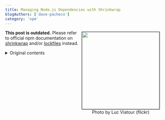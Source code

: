 ```yaml
---
title: Managing Node.js Dependencies with Shrinkwrap
blogAuthors: ['dave-pacheco']
category: 'npm'
---
```


<p style="float:right;text-align:center;margin:5px;">
<a href="http://www.flickr.com/photos/luc_viatour/4247957432/">
<img style="border:1px #000 solid;" title="Web" src="/static/images/blog/npm/managing-node-js-dependencies-with-shrinkwrap/web-300x300.jpg" alt="" width="250" height="250">
</a>
<br>
Photo by Luc Viatour (flickr)
</p>

**This post is outdated.** Please refer to official npm documentation on [shrinkwrap](https://docs.npmjs.com/cli/v8/configuring-npm/npm-shrinkwrap-json) and/or [lockfiles](https://docs.npmjs.com/cli/v8/configuring-npm/package-lock-json) instead.

<details>
<summary>Original contents</summary>

Managing dependencies is a fundamental problem in building complex software. The terrific success of github and [npm](https://npmjs.com/) have made code reuse especially easy in the Node world, where packages don't exist in isolation but rather as nodes in a large graph. The software is constantly changing (releasing new versions), and each package has its own constraints about what other packages it requires to run (dependencies). npm keeps track of these constraints, and authors express what kind of changes are compatible using [semantic versioning](https://npmjs.com/doc/semver.html), allowing authors to specify that their package will work with even future versions of its dependencies as long as the semantic versions are assigned properly.

This does mean that when you "npm install" a package with dependencies, there's no guarantee that you'll get the same set of code now that you would have gotten an hour ago, or that you would get if you were to run it again an hour later. You may get a bunch of bug fixes now that weren't available an hour ago. This is great during development, where you want to keep up with changes upstream. It's not necessarily what you want for deployment, though, where you want to validate whatever bits you're actually shipping.

Put differently, **it's understood that all software changes incur some risk, and it's critical to be able to manage this risk on your own terms**. Taking that risk in development is good because by definition that's when you're incorporating and testing software changes. On the other hand, if you're shipping production software, you probably don't want to take this risk when cutting a release candidate (i.e. build time) or when you actually ship (i.e. deploy time) because you want to validate whatever you ship.

You can address a simple case of this problem by only depending on specific versions of packages, allowing no semver flexibility at all, but this falls apart when you depend on packages that don't also adopt the same principle. Many of us at Joyent started wondering: can we generalize this approach?

## Shrinkwrapping packages

That brings us to [npm shrinkwrap](https://npmjs.com/doc/shrinkwrap.html)<a href="#note1-note" id="note1-top">\[1]</a>:

    NAME
           npm-shrinkwrap -- Lock down dependency versions

    SYNOPSIS
           npm shrinkwrap

    DESCRIPTION
           This  command  locks down the versions of a package's dependencies so
           that you can control exactly which versions of each  dependency  will
           be used when your package is installed.

Let's consider package A:

```json
{
    "name": "A",
    "version": "0.1.0",
    "dependencies": {
        "B": "<0.1.0"
    }
}
```

package B:

```json
{
    "name": "B",
    "version": "0.0.1",
    "dependencies": {
        "C": "<0.1.0"
    }
}
```

and package C:

```json
{
    "name": "C",
    "version": "0.0.1"
}
```

If these are the only versions of A, B, and C available in the registry, then a normal "npm install A" will install:

    A@0.1.0
    └─┬ B@0.0.1
      └── C@0.0.1

Then if B\@0.0.2 is published, then a fresh "npm install A" will install:

    A@0.1.0
    └─┬ B@0.0.2
      └── C@0.0.1

assuming the new version did not modify B's dependencies. Of course, the new version of B could include a new version of C and any number of new dependencies. As we said before, if A's author doesn't want that, she could specify a dependency on B\@0.0.1. But if A's author and B's author are not the same person, there's no way for A's author to say that she does not want to pull in newly published versions of C when B hasn't changed at all.

In this case, A's author can use

    npm shrinkwrap

This generates npm-shrinkwrap.json, which will look something like this:

```json
{
    "name": "A",
    "dependencies": {
        "B": {
            "version": "0.0.1",
            "dependencies": {
                "C": {  "version": "0.1.0" }
            }
        }
    }
}
```

The shrinkwrap command has locked down the dependencies based on what's currently installed in node\_modules. **When "npm install" installs a package with a npm-shrinkwrap.json file in the package root, the shrinkwrap file (rather than package.json files) completely drives the installation of that package and all of its dependencies (recursively).** So now the author publishes A\@0.1.0, and subsequent installs of this package will use B\@0.0.1 and C\@0.1.0, regardless the dependencies and versions listed in A's, B's, and C's package.json files. If the authors of B and C publish new versions, they won't be used to install A because the shrinkwrap refers to older versions. Even if you generate a new shrinkwrap, it will still reference the older versions, since "npm shrinkwrap" uses what's installed locally rather than what's available in the registry.

### Using shrinkwrapped packages

Using a shrinkwrapped package is no different than using any other package: you can "npm install" it by hand, or add a dependency to your package.json file and "npm install" it.

### Building shrinkwrapped packages

To shrinkwrap an existing package:

1. Run "npm install" in the package root to install the current versions of all dependencies.
2. Validate that the package works as expected with these versions.
3. Run "npm shrinkwrap", add npm-shrinkwrap.json to git, and publish your package.

To add or update a dependency in a shrinkwrapped package:

1. Run "npm install" in the package root to install the current versions of all dependencies.
2. Add or update dependencies. "npm install" each new or updated package individually and then update package.json.
3. Validate that the package works as expected with the new dependencies.
4. Run "npm shrinkwrap", commit the new npm-shrinkwrap.json, and publish your package.

You can still use [npm outdated(1)](https://npmjs.com/doc/outdated.html) to view which dependencies have newer versions available.

For more details, check out the full docs on [npm shrinkwrap](https://npmjs.com/doc/shrinkwrap.html), from which much of the above is taken.

## Why not just check `node_modules` into git?

One previously [proposed solution](http://www.mikealrogers.com/posts/nodemodules-in-git.html) is to "npm install" your dependencies during development and commit the results into source control. Then you deploy your app from a specific git SHA knowing you've got exactly the same bits that you tested in development. This does address the problem, but it has its own issues: for one, binaries are tricky because you need to "npm install" them to get their sources, but this builds the \[system-dependent] binary too. You can avoid checking in the binaries and use "npm rebuild" at build time, but we've had a lot of difficulty trying to do this.<a href="#note2-note" id="note2-top">\[2]</a> At best, this is second-class treatment for binary modules, which are critical for many important types of Node applications.<a href="#note3-note" id="note3-top">\[3]</a>

Besides the issues with binary modules, this approach just felt wrong to many of us. There's a reason we don't check binaries into source control, and it's not just because they're platform-dependent. (After all, we could build and check in binaries for all supported platforms and operating systems.) It's because that approach is error-prone and redundant: error-prone because it introduces a new human failure mode where someone checks in a source change but doesn't regenerate all the binaries, and redundant because the binaries can always be built from the sources alone. An important principle of software version control is that you don't check in files derived directly from other files by a simple transformation.<a href="#note4-note" id="note4-top">\[4]</a>
Instead, you check in the original sources and automate the transformations via the build process.

Dependencies are just like binaries in this regard: they're files derived from a simple transformation of something else that is (or could easily be) already available: the name and version of the dependency. Checking them in has all the same problems as checking in binaries: people could update package.json without updating the checked-in module (or vice versa). Besides that, adding new dependencies has to be done by hand, introducing more opportunities for error (checking in the wrong files, not checking in certain files, inadvertently changing files, and so on). Our feeling was: why check in this whole dependency tree (and create a mess for binary add-ons) when we could just check in the package name and version and have the build process do the rest?

Finally, the approach of checking in node\_modules doesn't really scale for us. We've got at least a dozen repos that will use restify, and it doesn't make sense to check that in everywhere when we could instead just specify which version each one is using. There's another principle at work here, which is **separation of concerns**: each repo specifies _what_ it needs, while the build process figures out _where to get it_.

## What if an author republishes an existing version of a package?

We're not suggesting deploying a shrinkwrapped package directly and running "npm install" to install from shrinkwrap in production. We already have a build process to deal with binary modules and other automateable tasks. That's where we do the "npm install". We tar up the result and distribute the tarball. Since we test each build before shipping, we won't deploy something we didn't test.

It's still possible to pick up newly published versions of existing packages at build time. We assume force publish is not that common in the first place, let alone force publish that breaks compatibility. If you're worried about this, you can use git SHAs in the shrinkwrap or even consider maintaining a mirror of the part of the npm registry that you use and require human confirmation before mirroring unpublishes.

## Final thoughts

Of course, the details of each use case matter a lot, and the world doesn't have to pick just one solution. If you like checking in node\_modules, you should keep doing that. We've chosen the shrinkwrap route because that works better for us.

It's not exactly news that Joyent is heavy on Node. Node is the heart of our SmartDataCenter (SDC) product, whose public-facing web portal, public API, Cloud Analytics, provisioning, billing, heartbeating, and other services are all implemented in Node. That's why it's so important to us to have robust components (like [logging](https://github.com/trentm/node-bunyan) and [REST](http://mcavage.github.com/node-restify/)) and tools for [understanding production failures postmortem](http://dtrace.org/blogs/dap/2012/01/13/playing-with-nodev8-postmortem-debugging/), [profile Node apps in production](http://dtrace.org/blogs/dap/2012/01/05/where-does-your-node-program-spend-its-time/), and now managing Node dependencies. Again, we're interested to hear feedback from others using these tools.

***

Dave Pacheco blogs at [dtrace.org](http://dtrace.org/blogs/dap/).

<p><a href="#note1-top" id="note1-note">[1]</a> Much of this section is taken directly from the "npm shrinkwrap" documentation.</p>
<p><a href="#note2-top" id="note2-note">[2]</a> We've had a lot of trouble with checking in node_modules with binary dependencies. The first problem is figuring out exactly which files <em>not</em> to check in (<em>.o, </em>.node, <em>.dynlib, </em>.so, *.a, ...). When <a href="https://twitter.com/#!/mcavage">Mark</a> went to apply this to one of our internal services, the "npm rebuild" step blew away half of the dependency tree because it ran "make clean", which in dependency <a href="http://ldapjs.org/">ldapjs</a> brings the repo to a clean slate by blowing away its dependencies. Later, a new (but highly experienced) engineer on our team was tasked with fixing a bug in our Node-based DHCP server. To fix the bug, we went with a new dependency. He tried checking in node_modules, which added 190,000 lines of code (to this repo that was previously a few hundred LOC). And despite doing everything he could think of to do this correctly and test it properly, the change broke the build because of the binary modules. So having tried this approach a few times now, it appears quite difficult to get right, and as I pointed out above, the lack of actual documentation and real world examples suggests others either aren't using binary modules (which we know isn't true) or haven't had much better luck with this approach.</p>
<p><a href="#note3-top" id="note3-note">[3]</a> Like a good Node-based distributed system, our architecture uses lots of small HTTP servers. Each of these serves a REST API using <a href="http://mcavage.github.com/node-restify/">restify</a>. restify uses the binary module <a href="https://github.com/chrisa/node-dtrace-provider">node-dtrace-provider</a>, which gives each of our services <a href="http://mcavage.github.com/node-restify/#DTrace">deep DTrace-based observability for free</a>. So literally almost all of our components are or will soon be depending on a binary add-on. Additionally, the foundation of <a href="http://dtrace.org/blogs/dap/2011/03/01/welcome-to-cloud-analytics/">Cloud Analytics</a> are a pair of binary modules that extract data from <a href="https://github.com/bcantrill/node-libdtrace">DTrace</a> and <a href="https://github.com/bcantrill/node-kstat">kstat</a>. So this isn't a corner case for us, and we don't believe we're exceptional in this regard. The popular <a href="https://github.com/pietern/hiredis-node">hiredis</a> package for interfacing with redis from Node is also a binary module.</p>
<p><a href="#note4-top" id="note4-note">[4]</a> Note that I said this is an important principle for <em>software version control</em>, not using git in general. People use git for lots of things where checking in binaries and other derived files is probably fine. Also, I'm not interested in proselytizing; if you want to do this for software version control too, go ahead. But don't do it out of ignorance of existing successful software engineering practices.</p>

</details>
